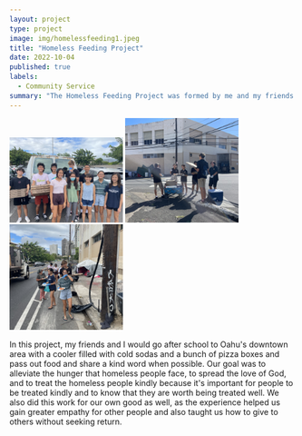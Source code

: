 ```yaml
---
layout: project
type: project
image: img/homelessfeeding1.jpeg
title: "Homeless Feeding Project"
date: 2022-10-04
published: true
labels:
  - Community Service
summary: "The Homeless Feeding Project was formed by me and my friends to serve pizza and cold sodas to homeless people in Oahu's downtown area."
---
```

<div class="text-center p-4">
  <img width="200px" src=img/homelessfeeding2.jpeg class="img-thumbnail" >
  <img width="200px" src=img/homelessfeeding3.jpeg class="img-thumbnail" >
  <img width="200px" src=img/homelessfeeding4.jpeg class="img-thumbnail" >
</div>

In this project, my friends and I would go after school to Oahu's downtown area with a cooler filled with cold sodas and a bunch of pizza boxes and pass out food and share a kind word when possible. Our goal was to alleviate the hunger that homeless people face, to spread the love of God, and to treat the homeless people kindly because it's important for people to be treated kindly and to know that they are worth being treated well. We also did this work for our own good as well, as the experience helped us gain greater empathy for other people and also taught us how to give to others without seeking return. 
